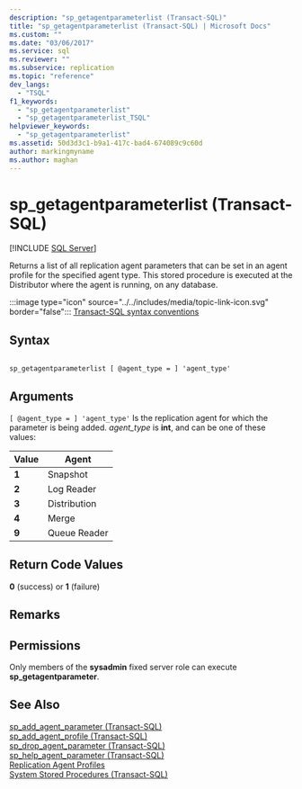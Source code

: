 ```yaml
---
description: "sp_getagentparameterlist (Transact-SQL)"
title: "sp_getagentparameterlist (Transact-SQL) | Microsoft Docs"
ms.custom: ""
ms.date: "03/06/2017"
ms.service: sql
ms.reviewer: ""
ms.subservice: replication
ms.topic: "reference"
dev_langs: 
  - "TSQL"
f1_keywords: 
  - "sp_getagentparameterlist"
  - "sp_getagentparameterlist_TSQL"
helpviewer_keywords: 
  - "sp_getagentparameterlist"
ms.assetid: 50d3d3c1-b9a1-417c-bad4-674089c9c60d
author: markingmyname
ms.author: maghan
---
```

# sp_getagentparameterlist (Transact-SQL)
[!INCLUDE [SQL Server](../../includes/applies-to-version/sqlserver.md)]

  Returns a list of all replication agent parameters that can be set in an agent profile for the specified agent type. This stored procedure is executed at the Distributor where the agent is running, on any database.  
  
 :::image type="icon" source="../../includes/media/topic-link-icon.svg" border="false"::: [Transact-SQL syntax conventions](../../t-sql/language-elements/transact-sql-syntax-conventions-transact-sql.md)  
  
## Syntax  
  
```  
  
sp_getagentparameterlist [ @agent_type = ] 'agent_type'  
```  
  
## Arguments  
`[ @agent_type = ] 'agent_type'`
 Is the replication agent for which the parameter is being added. *agent_type* is **int**, and can be one of these values:  
  
|Value|Agent|  
|-----------|-----------|  
|**1**|Snapshot|  
|**2**|Log Reader|  
|**3**|Distribution|  
|**4**|Merge|  
|**9**|Queue Reader|  
  
## Return Code Values  
 **0** (success) or **1** (failure)  
  
## Remarks  
  
## Permissions  
 Only members of the **sysadmin** fixed server role can execute **sp_getagentparameter**.  
  
## See Also  
 [sp_add_agent_parameter &#40;Transact-SQL&#41;](../../relational-databases/system-stored-procedures/sp-add-agent-parameter-transact-sql.md)   
 [sp_add_agent_profile &#40;Transact-SQL&#41;](../../relational-databases/system-stored-procedures/sp-add-agent-profile-transact-sql.md)   
 [sp_drop_agent_parameter &#40;Transact-SQL&#41;](../../relational-databases/system-stored-procedures/sp-drop-agent-parameter-transact-sql.md)   
 [sp_help_agent_parameter &#40;Transact-SQL&#41;](../../relational-databases/system-stored-procedures/sp-help-agent-parameter-transact-sql.md)   
 [Replication Agent Profiles](../../relational-databases/replication/agents/replication-agent-profiles.md)   
 [System Stored Procedures &#40;Transact-SQL&#41;](../../relational-databases/system-stored-procedures/system-stored-procedures-transact-sql.md)  
  
  
